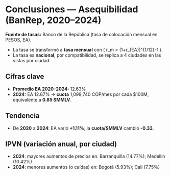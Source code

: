 # Conclusiones — Asequibilidad (BanRep, 2020–2024)

**Fuente de tasas:** Banco de la República (tasa de colocación mensual en PESOS, EA).
- La tasa se transformó a **tasa mensual** con \( r_m = (1+r_{EA})^{1/12}-1 \).
- La tasa es **nacional**; por compatibilidad, se replica a 4 ciudades en las vistas por ciudad.

## Cifras clave
- **Promedio EA 2020–2024:** 12.63%
- **2024:** EA 12.67% → **cuota** 1,099,740 COP/mes por cada $100M, equivalente a **0.85 SMMLV**.

## Tendencia
- De **2020** a **2024**: EA varió **+1.11%**; la **cuota/SMMLV** cambió **-0.33**.

## IPVN (variación anual, por ciudad)
- **2024**: mayores aumentos de precios en: Barranquilla (14.77%); Medellín (10.42%)
- **2024**: menores aumentos (o caídas) en: Bogotá (5.93%); Cali (7.75%)
